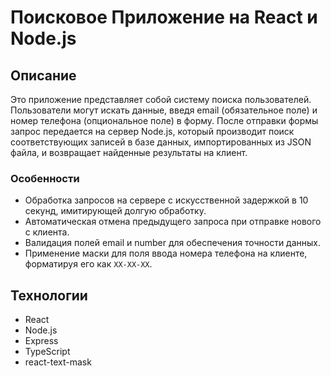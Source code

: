 # Поисковое Приложение на React и Node.js

## Описание

Это приложение представляет собой систему поиска пользователей. Пользователи могут искать данные, введя email (обязательное поле) и номер телефона (опциональное поле) в форму. После отправки формы запрос передается на сервер Node.js, который производит поиск соответствующих записей в базе данных, импортированных из JSON файла, и возвращает найденные результаты на клиент.

### Особенности

- Обработка запросов на сервере с искусственной задержкой в 10 секунд, имитирующей долгую обработку.
- Автоматическая отмена предыдущего запроса при отправке нового с клиента.
- Валидация полей email и number для обеспечения точности данных.
- Применение маски для поля ввода номера телефона на клиенте, форматируя его как `XX-XX-XX`.

## Технологии

- React
- Node.js
- Express
- TypeScript
- react-text-mask

